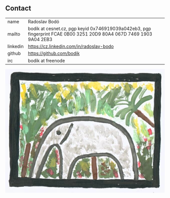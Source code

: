 ## Contact

|||
|-|-|
| name | Radoslav Bodó |
| mailto | bodik at cesnet.cz, pgp keyid 0x746919039a042eb3, pgp fingerprint FCAE 0B00 3251 20D9 80A4 067D 7469 1903 9A04 2EB3 |
| linkedin | https://cz.linkedin.com/in/radoslav-bodo |
| github | https://github.com/bodik |
| irc | bodik at freenode |

![](images/slonik.png "slonik")

